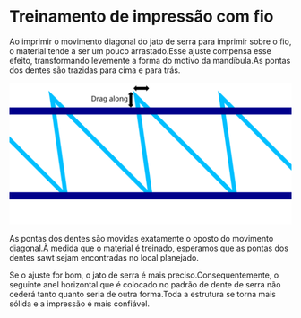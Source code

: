 Treinamento de impressão com fio
====
Ao imprimir o movimento diagonal do jato de serra para imprimir sobre o fio, o material tende a ser um pouco arrastado.Esse ajuste compensa esse efeito, transformando levemente a forma do motivo da mandíbula.As pontas dos dentes são trazidas para cima e para trás.

![As pontas dos dentes sawt são movidas para trás e para cima](../images/wireframe_drag_along.svg)

As pontas dos dentes são movidas exatamente o oposto do movimento diagonal.À medida que o material é treinado, esperamos que as pontas dos dentes sawt sejam encontradas no local planejado.

Se o ajuste for bom, o jato de serra é mais preciso.Consequentemente, o seguinte anel horizontal que é colocado no padrão de dente de serra não cederá tanto quanto seria de outra forma.Toda a estrutura se torna mais sólida e a impressão é mais confiável.